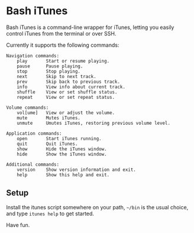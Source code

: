 Bash iTunes
===========

Bash iTunes is a command-line wrapper for iTunes, letting you easily
control iTunes from the terminal or over SSH.

Currently it supports the following commands:

```
Navigation commands:
    play       Start or resume playing.
    pause      Pause playing.
    stop       Stop playing.
    next       Skip to next track.
    prev       Skip back to previous track.
    info       View info about current track.
    shuffle    View or set shuffle status.
    repeat     View or set repeat status.

Volume commands:
    vol[ume]   View or adjust the volume.
    mute       Mutes iTunes.
    unmute     Umutes iTunes, restoring previous volume level.

Application commands:
    open       Start iTunes running.
    quit       Quit iTunes.
    show       Hide the iTunes window.
    hide       Show the iTunes window.

Additional commands:
    version    Show version information and exit.
    help       Show this help and exit.
```

Setup
-----

Install the itunes script somewhere on your path, `~/bin` is
the usual choice, and type `itunes help` to get started.

Have fun.
